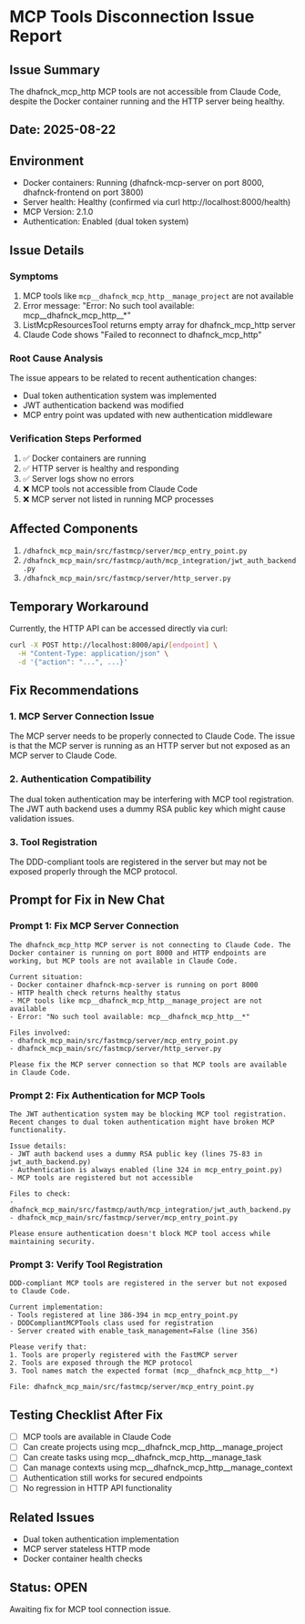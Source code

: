 # MCP Tools Disconnection Issue Report

## Issue Summary
The dhafnck_mcp_http MCP tools are not accessible from Claude Code, despite the Docker container running and the HTTP server being healthy.

## Date: 2025-08-22

## Environment
- Docker containers: Running (dhafnck-mcp-server on port 8000, dhafnck-frontend on port 3800)
- Server health: Healthy (confirmed via curl http://localhost:8000/health)
- MCP Version: 2.1.0
- Authentication: Enabled (dual token system)

## Issue Details

### Symptoms
1. MCP tools like `mcp__dhafnck_mcp_http__manage_project` are not available
2. Error message: "Error: No such tool available: mcp__dhafnck_mcp_http__*"
3. ListMcpResourcesTool returns empty array for dhafnck_mcp_http server
4. Claude Code shows "Failed to reconnect to dhafnck_mcp_http"

### Root Cause Analysis
The issue appears to be related to recent authentication changes:
- Dual token authentication system was implemented
- JWT authentication backend was modified
- MCP entry point was updated with new authentication middleware

### Verification Steps Performed
1. ✅ Docker containers are running
2. ✅ HTTP server is healthy and responding
3. ✅ Server logs show no errors
4. ❌ MCP tools not accessible from Claude Code
5. ❌ MCP server not listed in running MCP processes

## Affected Components
1. `/dhafnck_mcp_main/src/fastmcp/server/mcp_entry_point.py`
2. `/dhafnck_mcp_main/src/fastmcp/auth/mcp_integration/jwt_auth_backend.py`
3. `/dhafnck_mcp_main/src/fastmcp/server/http_server.py`

## Temporary Workaround
Currently, the HTTP API can be accessed directly via curl:
```bash
curl -X POST http://localhost:8000/api/[endpoint] \
  -H "Content-Type: application/json" \
  -d '{"action": "...", ...}'
```

## Fix Recommendations

### 1. MCP Server Connection Issue
The MCP server needs to be properly connected to Claude Code. The issue is that the MCP server is running as an HTTP server but not exposed as an MCP server to Claude Code.

### 2. Authentication Compatibility
The dual token authentication may be interfering with MCP tool registration. The JWT auth backend uses a dummy RSA public key which might cause validation issues.

### 3. Tool Registration
The DDD-compliant tools are registered in the server but may not be exposed properly through the MCP protocol.

## Prompt for Fix in New Chat

### Prompt 1: Fix MCP Server Connection
```
The dhafnck_mcp_http MCP server is not connecting to Claude Code. The Docker container is running on port 8000 and HTTP endpoints are working, but MCP tools are not available in Claude Code.

Current situation:
- Docker container dhafnck-mcp-server is running on port 8000
- HTTP health check returns healthy status
- MCP tools like mcp__dhafnck_mcp_http__manage_project are not available
- Error: "No such tool available: mcp__dhafnck_mcp_http__*"

Files involved:
- dhafnck_mcp_main/src/fastmcp/server/mcp_entry_point.py
- dhafnck_mcp_main/src/fastmcp/server/http_server.py

Please fix the MCP server connection so that MCP tools are available in Claude Code.
```

### Prompt 2: Fix Authentication for MCP Tools
```
The JWT authentication system may be blocking MCP tool registration. Recent changes to dual token authentication might have broken MCP functionality.

Issue details:
- JWT auth backend uses a dummy RSA public key (lines 75-83 in jwt_auth_backend.py)
- Authentication is always enabled (line 324 in mcp_entry_point.py)
- MCP tools are registered but not accessible

Files to check:
- dhafnck_mcp_main/src/fastmcp/auth/mcp_integration/jwt_auth_backend.py
- dhafnck_mcp_main/src/fastmcp/server/mcp_entry_point.py

Please ensure authentication doesn't block MCP tool access while maintaining security.
```

### Prompt 3: Verify Tool Registration
```
DDD-compliant MCP tools are registered in the server but not exposed to Claude Code.

Current implementation:
- Tools registered at line 386-394 in mcp_entry_point.py
- DDDCompliantMCPTools class used for registration
- Server created with enable_task_management=False (line 356)

Please verify that:
1. Tools are properly registered with the FastMCP server
2. Tools are exposed through the MCP protocol
3. Tool names match the expected format (mcp__dhafnck_mcp_http__*)

File: dhafnck_mcp_main/src/fastmcp/server/mcp_entry_point.py
```

## Testing Checklist After Fix
- [ ] MCP tools are available in Claude Code
- [ ] Can create projects using mcp__dhafnck_mcp_http__manage_project
- [ ] Can create tasks using mcp__dhafnck_mcp_http__manage_task
- [ ] Can manage contexts using mcp__dhafnck_mcp_http__manage_context
- [ ] Authentication still works for secured endpoints
- [ ] No regression in HTTP API functionality

## Related Issues
- Dual token authentication implementation
- MCP server stateless HTTP mode
- Docker container health checks

## Status: OPEN
Awaiting fix for MCP tool connection issue.